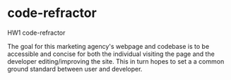 # code-refractor
HW1 code-refractor

The goal for this marketing agency's webpage and codebase is to be accessible and concise for both the individual visiting the page and the developer editing/improving the site.  This in turn hopes to set a a common ground standard between user and developer.